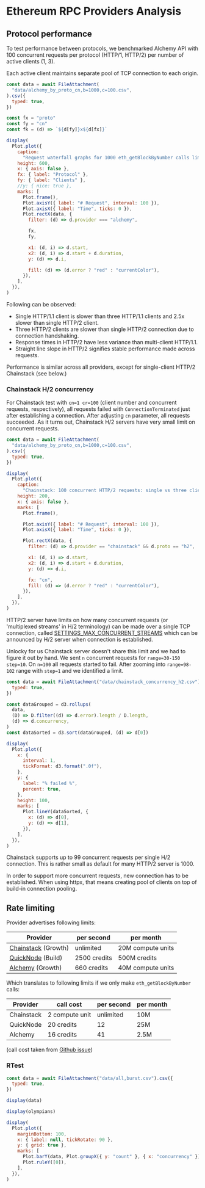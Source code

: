 # Ethereum RPC Providers Analysis

##

## Protocol performance

To test performance between protocols, we benchmarked Alchemy API with 100 concurrent requests per protocol (HTTP/1, HTTP/2) per number of active clients (1, 3).

Each active client maintains separate pool of TCP connection to each origin.

```js
const data = await FileAttachment(
  "data/alchemy_by_proto_cn,b=1000,c=100.csv",
).csv({
  typed: true,
})

const fx = "proto"
const fy = "cn"
const fk = (d) => `${d[fy]}x${d[fx]}`

display(
  Plot.plot({
    caption:
      "Request waterfall graphs for 1000 eth_getBlockByNumber calls limited to 100 concurrent requests made to Alchemy RPC.",
    height: 600,
    x: { axis: false },
    fx: { label: "Protocol" },
    fy: { label: "Clients" },
    //y: { nice: true },
    marks: [
      Plot.frame(),
      Plot.axisY({ label: "# Request", interval: 100 }),
      Plot.axisX({ label: "Time", ticks: 0 }),
      Plot.rectX(data, {
        filter: (d) => d.provider === "alchemy",

        fx,
        fy,

        x1: (d, i) => d.start,
        x2: (d, i) => d.start + d.duration,
        y: (d) => d.i,

        fill: (d) => (d.error ? "red" : "currentColor"),
      }),
    ],
  }),
)
```

Following can be observed:

- Single HTTP/1.1 client is slower than three HTTP/1.1 clients and 2.5x slower than single HTTP/2 client.
- Three HTTP/2 clients are slower than single HTTP/2 connection due to connection handshaking.
- Response times in HTTP/2 have less variance than multi-client HTTP/1.1.
- Straight line slope in HTTP/2 signifies stable performance made across requests.

Performance is similar across all providers, except for single-client HTTP/2 Chainstack (see below.)

### Chainstack H/2 concurrency

For Chainstack test with `cn=1 cr=100` (client number and concurrent requests, respectively), all requests failed with `ConnectionTerminated` just after establishing a connection. After adjusting `cn` parameter, all requests succeeded. As it turns out, Chainstack H/2 servers have very small limit on concurrent requests.

```js
const data = await FileAttachment(
  "data/alchemy_by_proto_cn,b=1000,c=100.csv",
).csv({
  typed: true,
})

display(
  Plot.plot({
    caption:
      "Chainstack: 100 concurrent HTTP/2 requests: single vs three clients. Red means request error.",
    height: 200,
    x: { axis: false },
    marks: [
      Plot.frame(),

      Plot.axisY({ label: "# Request", interval: 100 }),
      Plot.axisX({ label: "Time", ticks: 0 }),

      Plot.rectX(data, {
        filter: (d) => d.provider == "chainstack" && d.proto == "h2",

        x1: (d, i) => d.start,
        x2: (d, i) => d.start + d.duration,
        y: (d) => d.i,

        fx: "cn",
        fill: (d) => (d.error ? "red" : "currentColor"),
      }),
    ],
  }),
)
```

HTTP/2 server have limits on how many concurrent requests (or 'multiplexed streams' in H/2 terminology) can be made over a single TCP connection, called [SETTINGS_MAX_CONCURRENT_STREAMS](https://datatracker.ietf.org/doc/html/rfc9113#section-5.1.2) which can be announced by H/2 server when connection is established.

Unlocky for us Chainstack server doesn't share this limit and we had to figure it out by hand. We sent `n` concurrent requests for `range=30-150 step=10`. On `n=100` all requests started to fail. After zooming into `range=98-102` range with `step=1` and we identified a limit.

```js
const data = await FileAttachment("data/chainstack_concurrency_h2.csv").csv({
  typed: true,
})

const dataGrouped = d3.rollups(
  data,
  (D) => D.filter((d) => d.error).length / D.length,
  (d) => d.concurrency,
)
const dataSorted = d3.sort(dataGrouped, (d) => d[0])

display(
  Plot.plot({
    x: {
      interval: 1,
      tickFormat: d3.format(".0f"),
    },
    y: {
      label: "% failed %",
      percent: true,
    },
    height: 100,
    marks: [
      Plot.lineY(dataSorted, {
        x: (d) => d[0],
        y: (d) => d[1],
      }),
    ],
  }),
)
```

Chainstack supports up to 99 concurrent requests per single H/2 connection. This is rather small as default for many HTTP/2 server is 1000.

In order to support more concurrent requests, new connection has to be established. When using httpx, that means creating pool of clients on top of build-in connection pooling.

## Rate limiting

Provider advertises following limits:

| Provider                                  | per second   | per month         |
| ----------------------------------------- | ------------ | ----------------- |
| [Chainstack][chainstack-pricing] (Growth) | unlimited    | 20M compute units |
| [QuickNode][quicknode-pricing] (Build)    | 2500 credits | 500M credits      |
| [Alchemy][alchemy-pricing] (Growth)       | 660 credits  | 40M compute units |

[chainstack-pricing]: https://chainstack.com/pricing/
[quicknode-pricing]: https://www.quicknode.com/pricing
[alchemy-pricing]: https://docs.alchemy.com/reference/pricing-plans

Which translates to following limits if we only make `eth_getBlockByNumber` calls:

| Provider   | call cost      | per second | per month |
| ---------- | -------------- | ---------- | --------- |
| Chainstack | 2 compute unit | unlimited  | 10M       |
| QuickNode  | 20 credits     | 12         | 25M       |
| Alchemy    | 16 credits     | 41         | 2.5M      |

(call cost taken from [Github issue](https://github.com/arcxmoney/data-ingestor-evm/issues/116))

### RTest

```js
const data = await FileAttachment("data/all,burst.csv").csv({
  typed: true,
})

display(data)

display(olympians)

display(
  Plot.plot({
    marginBottom: 100,
    x: { label: null, tickRotate: 90 },
    y: { grid: true },
    marks: [
      Plot.barY(data, Plot.groupX({ y: "count" }, { x: "concurrency" })),
      Plot.ruleY([0]),
    ],
  }),
)
```
